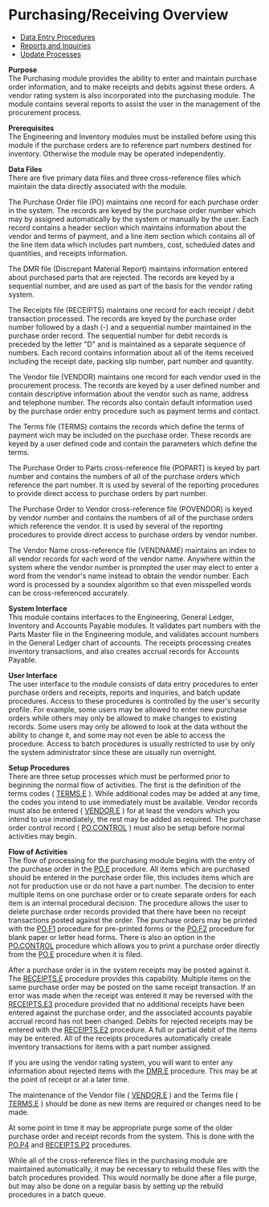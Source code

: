 # Purchasing/Receiving Overview

<PageHeader />

- [Data Entry Procedures](PUR-ENTRY/README.md)
- [Reports and Inquiries](PUR-REPORT/README.md)
- [Update Processes](PUR-PROCESS/README.md)

**Purpose**  
The Purchasing module provides the ability to enter and maintain purchase
order information, and to make receipts and debits against these orders. A
vendor rating system is also incorporated into the purchasing module. The
module contains several reports to assist the user in the management of the
procurement process.

**Prerequisites**  
The Engineering and Inventory modules must be installed before using this
module if the purchase orders are to reference part numbers destined for
inventory. Otherwise the module may be operated independently.

**Data Files**  
There are five primary data files and three cross-reference files which
maintain the data directly associated with the module.  
  
The Purchase Order file (PO) maintains one record for each purchase order in
the system. The records are keyed by the purchase order number which may by
assigned automatically by the system or manually by the user. Each record
contains a header section which maintains information about the vendor and
terms of payment, and a line item section which contains all of the line item
data which includes part numbers, cost, scheduled dates and quantities, and
receipts information.  
  
The DMR file (Discrepant Material Report) maintains information entered about
purchased parts that are rejected. The records are keyed by a sequential
number, and are used as part of the basis for the vendor rating system.  
  
The Receipts file (RECEIPTS) maintains one record for each receipt / debit
transaction processed. The records are keyed by the purchase order number
followed by a dash (-) and a sequential number maintained in the purchase
order record. The sequential number for debit records is preceded by the
letter "D" and is maintained as a separate sequence of numbers. Each record
contains information about all of the items received including the receipt
date, packing slip number, part number and quantity.  
  
The Vendor file (VENDOR) maintains one record for each vendor used in the
procurement process. The records are keyed by a user defined number and
contain descriptive information about the vendor such as name, address and
telephone number. The records also contain default information used by the
purchase order entry procedure such as payment terms and contact.  
  
The Terms file (TERMS) contains the records which define the terms of payment
wich may be included on the purchase order. These records are keyed by a user
defined code and contain the parameters which define the terms.  
  
The Purchase Order to Parts cross-reference file (POPART) is keyed by part
number and contains the numbers of all of the purchase orders which reference
the part number. It is used by several of the reporting procedures to provide
direct access to purchase orders by part number.  
  
The Purchase Order to Vendor cross-reference file (POVENDOR) is keyed by
vendor number and contains the numbers of all of the purchase orders which
reference the vendor. It is used by several of the reporting procedures to
provide direct access to purchase orders by vendor number.  
  
The Vendor Name cross-reference file (VENDNAME) maintains an index to all
vendor records for each word of the vendor name. Anywhere within the system
where the vendor number is prompted the user may elect to enter a word from
the vendor's name instead to obtain the vendor number. Each word is processed
by a soundex algorithm so that even misspelled words can be cross-referenced
accurately.

**System Interface**  
This module contains interfaces to the Engineering, General Ledger, Inventory
and Accounts Payable modules. It validates part numbers with the Parts Master
file in the Engineering module, and validates account numbers in the General
Ledger chart of accounts. The receipts processing creates inventory
transactions, and also creates accrual records for Accounts Payable.

**User Interface**  
The user interface to the module consists of data entry procedures to enter
purchase orders and receipts, reports and inquiries, and batch update
procedures. Access to these procedures is controlled by the user's security
profile. For example, some users may be allowed to enter new purchase orders
while others may only be allowed to make changes to existing records. Some
users may only be allowed to look at the data without the ability to change
it, and some may not even be able to access the procedure. Access to batch
procedures is usually restricted to use by only the system administrator since
these are usually run overnight.

**Setup Procedures**  
There are three setup processes which must be performed prior to beginning the normal flow of activities. The first is the definition of the terms codes ( [TERMS.E](../../rover/AP-OVERVIEW/AP-ENTRY/TERMS-E) ). While additional codes may be added at any time, the codes you intend to use immediately must be available. Vendor records must also be entered ( [VENDOR.E](../../rover/AP-OVERVIEW/AP-ENTRY/VENDOR-E) ) for at least the vendors which you intend to use immediately, the rest may be added as required. The purchase order control record ( [PO.CONTROL](../../rover/AP-OVERVIEW/AP-ENTRY/AP-E/AP-E-1/CURRENCY-CONTROL/PO-E/PO-E-2/PO-CONTROL) ) must also be setup before normal activities may begin.

**Flow of Activities**  
The flow of processing for the purchasing module begins with the entry of the purchase order in the [PO.E](../../rover/AP-OVERVIEW/AP-ENTRY/AP-E/AP-E-1/CURRENCY-CONTROL/PO-E) procedure. All items which are purchased should be entered in the purchase order file, this includes items which are not for production use or do not have a part number. The decision to enter multiple items on one purchase order or to create separate orders for each item is an internal procedural decision. The procedure allows the user to delete purchase order records provided that there have been no receipt transactions posted against the order. The purchase orders may be printed with the [PO.F1](PO-F1/README.md) procedure for pre-printed forms or the [PO.F2](../../rover/AP-OVERVIEW/AP-ENTRY/AP-E/CHECKS-E/AP-CONTROL/AP-CONTROL-2/FORM-CONTROL/FORM-CONTROL-3/PO-F3/PO-F2) procedure for blank paper or letter head forms. There is also an option in the [PO.CONTROL](../../rover/AP-OVERVIEW/AP-ENTRY/AP-E/AP-E-1/CURRENCY-CONTROL/PO-E/PO-E-2/PO-CONTROL) procedure which allows you to print a purchase order directly from the [PO.E](../../rover/AP-OVERVIEW/AP-ENTRY/AP-E/AP-E-1/CURRENCY-CONTROL/PO-E) procedure when it is filed.
  
After a purchase order is in the system receipts may be posted against it. The [RECEIPTS.E](../../rover/AP-OVERVIEW/AP-ENTRY/AP-E/AP-E-1/MSHIP-E/RECEIPTS-E2/RECEIPTS-E3/RECEIPTS-E) procedure provides this capability. Multiple items on the same purchase order may be posted on the same receipt transaction. If an error was made when the receipt was entered it may be reversed with the [RECEIPTS.E3](../../rover/AP-OVERVIEW/AP-ENTRY/AP-E/AP-E-1/MSHIP-E/RECEIPTS-E2/RECEIPTS-E3) procedure provided that no additional receipts have been entered against the purchase order, and the associated accounts payable accrual record has not been changed. Debits for rejected receipts may be entered with the [RECEIPTS.E2](../../rover/AP-OVERVIEW/AP-ENTRY/AP-E/AP-E-1/MSHIP-E/RECEIPTS-E2) procedure. A full or partial debit of the items may be entered. All of the receipts procedures automatically create inventory transactions for items with a part number assigned.
  
If you are using the vendor rating system, you will want to enter any information about rejected items with the [DMR.E](../../rover/AP-OVERVIEW/AP-REPORT/VENDOR-Q/VENDOR-Q-9/DMR-CONTROL/DMR-CONTROL-1/DMR-E) procedure. This may be at the point of receipt or at a later time.
  
The maintenance of the Vendor file ( [VENDOR.E](../../rover/AP-OVERVIEW/AP-ENTRY/VENDOR-E) ) and the Terms file ( [TERMS.E](../../rover/AP-OVERVIEW/AP-ENTRY/TERMS-E) ) should be done as new items are required or changes need to be made.
  
At some point in time it may be appropriate purge some of the older purchase order and receipt records from the system. This is done with the [PO.P4](PO-P4/README.md) and [RECEIPTS.P2](RECEIPTS-P2/README.md) procedures.
  
While all of the cross-reference files in the purchasing module are maintained
automatically, it may be necessary to rebuild these files with the batch
procedures provided. This would normally be done after a file purge, but may
also be done on a regular basis by setting up the rebuild procedures in a
batch queue.

<badge text= "Version 8.10.57" vertical="middle" />

<PageFooter />
